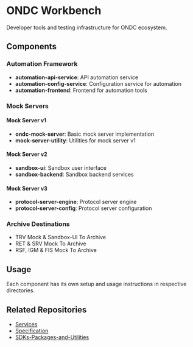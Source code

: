 # ONDC Workbench

Developer tools and testing infrastructure for ONDC ecosystem.

## Components

### Automation Framework
- **automation-api-service**: API automation service
- **automation-config-service**: Configuration service for automation
- **automation-frontend**: Frontend for automation tools

### Mock Servers

#### Mock Server v1
- **ondc-mock-server**: Basic mock server implementation
- **mock-server-utility**: Utilities for mock server v1

#### Mock Server v2
- **sandbox-ui**: Sandbox user interface
- **sandbox-backend**: Sandbox backend services

#### Mock Server v3
- **protocol-server-engine**: Protocol server engine
- **protocol-server-config**: Protocol server configuration

### Archive Destinations
- TRV Mock & Sandbox-UI To Archive
- RET & SRV Mock To Archive
- RSF, IGM & FIS Mock To Archive

## Usage

Each component has its own setup and usage instructions in respective directories.

## Related Repositories
- [Services](https://github.com/nmonga26/Services)
- [Specification](https://github.com/nmonga26/Specification)
- [SDKs-Packages-and-Utilities](https://github.com/nmonga26/SDKs-Packages-and-Utilities)
